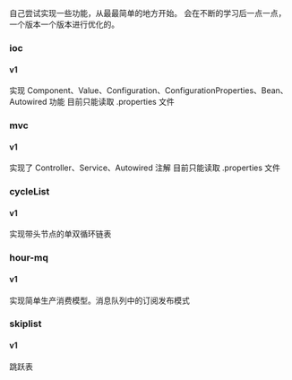 自己尝试实现一些功能，从最最简单的地方开始。
会在不断的学习后一点一点，一个版本一个版本进行优化的。

### ioc
#### v1
实现 Component、Value、Configuration、ConfigurationProperties、Bean、Autowired 功能
目前只能读取 .properties 文件

### mvc
#### v1
实现了 Controller、Service、Autowired 注解
目前只能读取 .properties 文件

### cycleList
#### v1
实现带头节点的单双循环链表

### hour-mq
#### v1
实现简单生产消费模型。消息队列中的订阅发布模式

### skiplist
#### v1
跳跃表